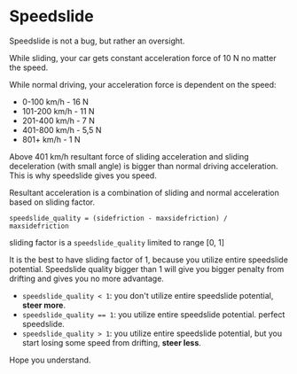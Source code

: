 # Speedslide

Speedslide is not a bug, but rather an oversight.

While sliding, your car gets constant acceleration force of 10 N no matter the speed.

While normal driving, your acceleration force is dependent on the speed:
  - 0-100 km/h - 16 N
  - 101-200 km/h - 11 N
  - 201-400 km/h - 7 N
  - 401-800 km/h - 5,5 N
  - 801+ km/h - 1 N

Above 401 km/h resultant force of sliding acceleration and sliding deceleration (with small angle) is bigger than normal driving acceleration. This is why speedslide gives you speed.

Resultant acceleration is a combination of sliding and normal acceleration based on sliding factor. 

`speedslide_quality = (sidefriction - maxsidefriction) / maxsidefriction `

sliding factor is a `speedslide_quality` limited to range [0, 1]

It is the best to have sliding factor of 1, because you utilize entire speedslide potential. Speedslide quality bigger than 1 will give you bigger penalty from drifting and gives you no more advantage.

- `speedslide_quality < 1`: you don't utilize entire speedslide potential, **steer more**.
- `speedslide_quality == 1`: you utilize entire speedslide potential. perfect speedslide.
- `speedslide_quality > 1`: you utilize entire speedslide potential, but you start losing some speed from drifting, **steer less**.

Hope you understand.